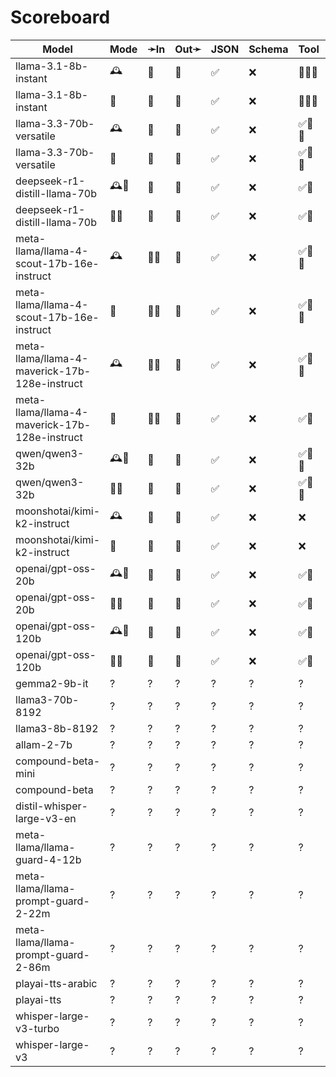 # Scoreboard

| Model                                         | Mode | ➛In   | Out➛   | JSON | Schema | Tool   | Batch | File | Cite | Text | Probs | Limits | Usage | Finish |
| --------------------------------------------- | ---- | ----- | ------ | ---- | ------ | ------ | ----- | ---- | ---- | ---- | ----- | ------ | ----- | ------ |
| llama-3.1-8b-instant                          | 🕰️   | 💬    | 💬     | ✅   | ❌     | 💨🧐💥 | ❌    | ❌   | ❌   | 🌱📏🛑 | ❌    | ✅     | ✅    | ❌     |
| llama-3.1-8b-instant                          | 📡   | 💬    | 💬     | ✅   | ❌     | 💨🧐💥 | ❌    | ❌   | ❌   | 🌱📏🛑 | ❌    | ✅     | ✅    | ❌     |
| llama-3.3-70b-versatile                       | 🕰️   | 💬    | 💬     | ✅   | ❌     | ✅🧐💥 | ❌    | ❌   | ❌   | 🌱📏🛑 | ❌    | ✅     | ✅    | ❌     |
| llama-3.3-70b-versatile                       | 📡   | 💬    | 💬     | ✅   | ❌     | ✅🧐💥 | ❌    | ❌   | ❌   | 🌱📏🛑 | ❌    | ✅     | ✅    | ❌     |
| deepseek-r1-distill-llama-70b                 | 🕰️🧠  | 💬    | 💬     | ✅   | ❌     | ✅🧐   | ❌    | ❌   | ❌   | 🌱📏🛑 | ❌    | ✅     | ✅    | ❌     |
| deepseek-r1-distill-llama-70b                 | 📡🧠  | 💬    | 💬     | ✅   | ❌     | ✅🧐   | ❌    | ❌   | ❌   | 🌱📏🛑 | ❌    | ✅     | ✅    | ❌     |
| meta-llama/llama-4-scout-17b-16e-instruct     | 🕰️   | 💬📸  | 💬     | ✅   | ❌     | ✅🧐💥 | ❌    | ❌   | ❌   | 🌱📏🛑 | ❌    | ✅     | ✅    | ❌     |
| meta-llama/llama-4-scout-17b-16e-instruct     | 📡   | 💬📸  | 💬     | ✅   | ❌     | ✅🧐💥 | ❌    | ❌   | ❌   | 🌱📏🛑 | ❌    | ✅     | ✅    | ❌     |
| meta-llama/llama-4-maverick-17b-128e-instruct | 🕰️   | 💬📸  | 💬     | ✅   | ❌     | ✅🧐💥 | ❌    | ❌   | ❌   | 🌱📏🛑 | ❌    | ✅     | ✅    | ❌     |
| meta-llama/llama-4-maverick-17b-128e-instruct | 📡   | 💬📸  | 💬     | ✅   | ❌     | ✅🧐   | ❌    | ❌   | ❌   | 🌱📏🛑 | ❌    | ✅     | ✅    | ❌     |
| qwen/qwen3-32b                                | 🕰️🧠  | 💬    | 💬     | ✅   | ❌     | ✅🧐💥 | ❌    | ❌   | ❌   | 🌱📏🛑 | ❌    | ✅     | ✅    | ❌     |
| qwen/qwen3-32b                                | 📡🧠  | 💬    | 💬     | ✅   | ❌     | ✅🧐💥 | ❌    | ❌   | ❌   | 🌱📏🛑 | ❌    | ✅     | ✅    | ❌     |
| moonshotai/kimi-k2-instruct                   | 🕰️   | 💬    | 💬     | ✅   | ❌     | ❌     | ❌    | ❌   | ❌   | 🌱📏🛑 | ❌    | ✅     | ✅    | ❌     |
| moonshotai/kimi-k2-instruct                   | 📡   | 💬    | 💬     | ✅   | ❌     | ❌     | ❌    | ❌   | ❌   | 🌱📏🛑 | ❌    | ✅     | ✅    | ❌     |
| openai/gpt-oss-20b                            | 🕰️🧠  | 💬    | 💬     | ✅   | ❌     | ✅🧐   | ❌    | ❌   | ❌   | 🌱📏🛑 | ❌    | ✅     | ✅    | ❌     |
| openai/gpt-oss-20b                            | 📡🧠  | 💬    | 💬     | ✅   | ❌     | ✅🧐   | ❌    | ❌   | ❌   | 🌱📏🛑 | ❌    | ✅     | ✅    | ❌     |
| openai/gpt-oss-120b                           | 🕰️🧠  | 💬    | 💬     | ✅   | ❌     | ✅🧐   | ❌    | ❌   | ❌   | 🌱📏🛑 | ❌    | ✅     | ✅    | ❌     |
| openai/gpt-oss-120b                           | 📡🧠  | 💬    | 💬     | ✅   | ❌     | ✅🧐   | ❌    | ❌   | ❌   | 🌱📏🛑 | ❌    | ✅     | ✅    | ❌     |
| gemma2-9b-it                                  | ?    | ?     | ?      | ?    | ?      | ?      | ?     | ?    | ?    | ?    | ?     | ?      | ?     | ?      |
| llama3-70b-8192                               | ?    | ?     | ?      | ?    | ?      | ?      | ?     | ?    | ?    | ?    | ?     | ?      | ?     | ?      |
| llama3-8b-8192                                | ?    | ?     | ?      | ?    | ?      | ?      | ?     | ?    | ?    | ?    | ?     | ?      | ?     | ?      |
| allam-2-7b                                    | ?    | ?     | ?      | ?    | ?      | ?      | ?     | ?    | ?    | ?    | ?     | ?      | ?     | ?      |
| compound-beta-mini                            | ?    | ?     | ?      | ?    | ?      | ?      | ?     | ?    | ?    | ?    | ?     | ?      | ?     | ?      |
| compound-beta                                 | ?    | ?     | ?      | ?    | ?      | ?      | ?     | ?    | ?    | ?    | ?     | ?      | ?     | ?      |
| distil-whisper-large-v3-en                    | ?    | ?     | ?      | ?    | ?      | ?      | ?     | ?    | ?    | ?    | ?     | ?      | ?     | ?      |
| meta-llama/llama-guard-4-12b                  | ?    | ?     | ?      | ?    | ?      | ?      | ?     | ?    | ?    | ?    | ?     | ?      | ?     | ?      |
| meta-llama/llama-prompt-guard-2-22m           | ?    | ?     | ?      | ?    | ?      | ?      | ?     | ?    | ?    | ?    | ?     | ?      | ?     | ?      |
| meta-llama/llama-prompt-guard-2-86m           | ?    | ?     | ?      | ?    | ?      | ?      | ?     | ?    | ?    | ?    | ?     | ?      | ?     | ?      |
| playai-tts-arabic                             | ?    | ?     | ?      | ?    | ?      | ?      | ?     | ?    | ?    | ?    | ?     | ?      | ?     | ?      |
| playai-tts                                    | ?    | ?     | ?      | ?    | ?      | ?      | ?     | ?    | ?    | ?    | ?     | ?      | ?     | ?      |
| whisper-large-v3-turbo                        | ?    | ?     | ?      | ?    | ?      | ?      | ?     | ?    | ?    | ?    | ?     | ?      | ?     | ?      |
| whisper-large-v3                              | ?    | ?     | ?      | ?    | ?      | ?      | ?     | ?    | ?    | ?    | ?     | ?      | ?     | ?      |
